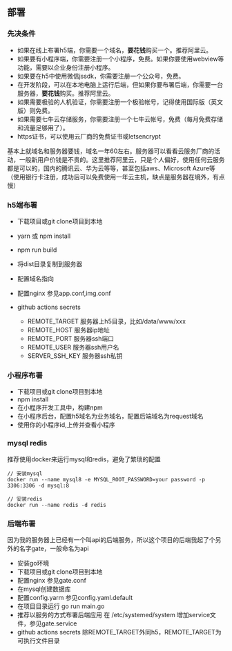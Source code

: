 ## 部署

### 先决条件
- 如果在线上布署h5端，你需要一个域名，**要花钱**购买一个。推荐阿里云。
- 如果要有小程序端，你需要注册一个小程序，免费。如果你要使用webview等功能，需要以企业身份注册小程序。
- 如果要在h5中使用微信jssdk，你需要注册一个公众号，免费。
- 在开发阶段，可以在本地电脑上运行后端，但如果你要布署后端，你需要一台服务器，**要花钱**购买。推荐阿里云。
- 如果需要极验的人机验证，你需要注册一个极验帐号，记得使用国际版（英文版）则免费。
- 如果需要七牛云存储服务，你需要注册一个七牛云帐号，免费（每月免费存储和流量足够用了）。
- https证书，可以使用云厂商的免费证书或letsencrypt

基本上就域名和服务器要钱，域名一年60左右。服务器可以看看云服务厂商的活动，一般新用户价钱是不贵的。这里推荐阿里云，只是个人偏好，使用任何云服务都是可以的，国内的腾讯云、华为云等等，甚至包括aws、Microsoft Azure等（使用银行卡注册，成功后可以免费使用一年云主机，缺点是服务器在境外，有点慢）

### h5端布署
- 下载项目或git clone项目到本地
- yarn 或 npm install
- npm run build
- 将dist目录复制到服务器
- 配置域名指向

- 配置nginx
    参见app.conf,img.conf

- github actions secrets

    - REMOTE_TARGET 服务器上h5目录，比如/data/www/xxx
    - REMOTE_HOST 服务器ip地址
    - REMOTE_PORT 服务器ssh端口
    - REMOTE_USER 服务器ssh用户名
    - SERVER_SSH_KEY 服务器ssh私钥

### 小程序布署
- 下载项目或git clone项目到本地
- npm install
- 在小程序开发工具中，构建npm
- 在小程序后台，配置h5域名为业务域名，配置后端域名为request域名
- 使用你的小程序id,上传并查看小程序

### mysql redis
推荐使用docker来运行mysql和redis，避免了繁琐的配置
```
// 安装mysql
docker run --name mysql8 -e MYSQL_ROOT_PASSWORD=your password -p 3306:3306 -d mysql:8

// 安装redis
docker run --name redis -d redis
```

### 后端布署 
因为我的服务器上已经有一个叫api的后端服务，所以这个项目的后端我起了个另外的名字gate，一般命名为api
- 安装go环境
- 下载项目或git clone项目到本地
- 配置nginx
    参见gate.conf
- 在mysql创建数据库    
- 配置config.yarm 参见config.yaml.default
- 在项目目录运行 go run main.go
- 推荐以服务的方式布署后端应用
    在 /etc/systemed/system 增加service文件，参见gate.service
- github actions secrets
    除REMOTE_TARGET外同h5，REMOTE_TARGET为可执行文件目录

